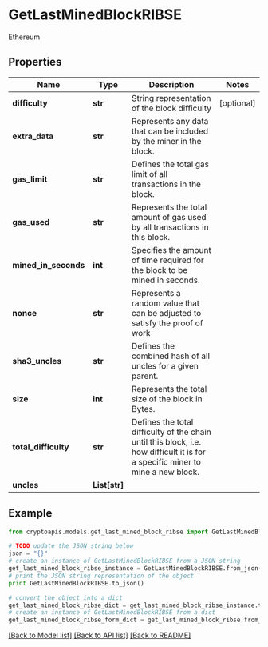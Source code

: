 # GetLastMinedBlockRIBSE

Ethereum

## Properties
Name | Type | Description | Notes
------------ | ------------- | ------------- | -------------
**difficulty** | **str** | String representation of the block difficulty | [optional] 
**extra_data** | **str** | Represents any data that can be included by the miner in the block. | 
**gas_limit** | **str** | Defines the total gas limit of all transactions in the block. | 
**gas_used** | **str** | Represents the total amount of gas used by all transactions in this block. | 
**mined_in_seconds** | **int** | Specifies the amount of time required for the block to be mined in seconds. | 
**nonce** | **str** | Represents a random value that can be adjusted to satisfy the proof of work | 
**sha3_uncles** | **str** | Defines the combined hash of all uncles for a given parent. | 
**size** | **int** | Represents the total size of the block in Bytes. | 
**total_difficulty** | **str** | Defines the total difficulty of the chain until this block, i.e. how difficult it is for a specific miner to mine a new block. | 
**uncles** | **List[str]** |  | 

## Example

```python
from cryptoapis.models.get_last_mined_block_ribse import GetLastMinedBlockRIBSE

# TODO update the JSON string below
json = "{}"
# create an instance of GetLastMinedBlockRIBSE from a JSON string
get_last_mined_block_ribse_instance = GetLastMinedBlockRIBSE.from_json(json)
# print the JSON string representation of the object
print GetLastMinedBlockRIBSE.to_json()

# convert the object into a dict
get_last_mined_block_ribse_dict = get_last_mined_block_ribse_instance.to_dict()
# create an instance of GetLastMinedBlockRIBSE from a dict
get_last_mined_block_ribse_form_dict = get_last_mined_block_ribse.from_dict(get_last_mined_block_ribse_dict)
```
[[Back to Model list]](../README.md#documentation-for-models) [[Back to API list]](../README.md#documentation-for-api-endpoints) [[Back to README]](../README.md)


